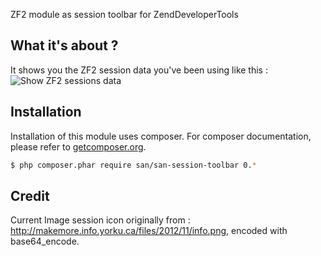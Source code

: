 ZF2 module as session toolbar for ZendDeveloperTools

What it's about ?
-----------------
It shows you the ZF2 session data you've been using like this :
![Show ZF2 sessions data](http://samsonasik.files.wordpress.com/2014/06/session-toolbar-rev.png?w=720)

Installation
------------

Installation of this module uses composer. For composer documentation, please refer to
[getcomposer.org](http://getcomposer.org/).

```sh
$ php composer.phar require san/san-session-toolbar 0.*
```

Credit
------
Current Image session icon originally from : http://makemore.info.yorku.ca/files/2012/11/info.png, encoded with base64_encode.
